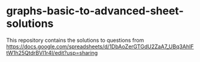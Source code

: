 # graphs-basic-to-advanced-sheet-solutions
This repository contains the solutions to questions from https://docs.google.com/spreadsheets/d/1DbAoZerGTGdU2ZaA7_UBq3AhIFtW1h25QtdrBVI1r4I/edit?usp=sharing

